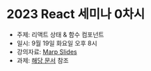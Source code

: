 # 2023 React 세미나 0차시

* 주제: 리액트 상태 & 함수 컴포넌트
* 일시: 9월 19일 화요일 오후 8시
* 강의자료: [Marp Slides](./slides.md)
* 과제: [해당 문서](./hw.md) 참조
